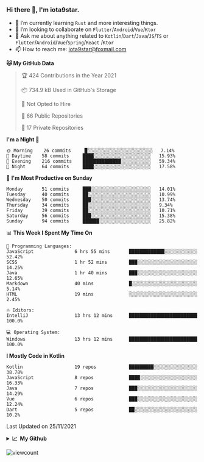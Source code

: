 ### Hi there 👋, I'm iota9star.

- 🌱 I’m currently learning `Rust` and more interesting things.
- 👯 I’m looking to collaborate on `Flutter`/`Android`/`Vue`/`Ktor`
- 💬 Ask me about anything related to `Kotlin`/`Dart`/`Java`/`JS`/`TS` or `Flutter`/`Android`/`Vue`/`Spring`/`React`
  /`Ktor`
- 📫 How to reach me: [iota9star@foxmail.com](iota9star@foxmail.com)



<!--START_SECTION:waka-->
**🐱 My GitHub Data** 

> 🏆 424 Contributions in the Year 2021
 > 
> 📦 734.9 kB Used in GitHub's Storage 
 > 
> 🚫 Not Opted to Hire
 > 
> 📜 66 Public Repositories 
 > 
> 🔑 17 Private Repositories  
 > 
**I'm a Night 🦉** 

```text
🌞 Morning    26 commits     █░░░░░░░░░░░░░░░░░░░░░░░░   7.14% 
🌆 Daytime    58 commits     ████░░░░░░░░░░░░░░░░░░░░░   15.93% 
🌃 Evening    216 commits    ██████████████░░░░░░░░░░░   59.34% 
🌙 Night      64 commits     ████░░░░░░░░░░░░░░░░░░░░░   17.58%

```
📅 **I'm Most Productive on Sunday** 

```text
Monday       51 commits     ███░░░░░░░░░░░░░░░░░░░░░░   14.01% 
Tuesday      40 commits     ██░░░░░░░░░░░░░░░░░░░░░░░   10.99% 
Wednesday    50 commits     ███░░░░░░░░░░░░░░░░░░░░░░   13.74% 
Thursday     34 commits     ██░░░░░░░░░░░░░░░░░░░░░░░   9.34% 
Friday       39 commits     ██░░░░░░░░░░░░░░░░░░░░░░░   10.71% 
Saturday     56 commits     ███░░░░░░░░░░░░░░░░░░░░░░   15.38% 
Sunday       94 commits     ██████░░░░░░░░░░░░░░░░░░░   25.82%

```


📊 **This Week I Spent My Time On** 

```text
💬 Programming Languages: 
JavaScript               6 hrs 55 mins       █████████████░░░░░░░░░░░░   52.42% 
SCSS                     1 hr 52 mins        ███░░░░░░░░░░░░░░░░░░░░░░   14.25% 
Java                     1 hr 40 mins        ███░░░░░░░░░░░░░░░░░░░░░░   12.65% 
Markdown                 40 mins             █░░░░░░░░░░░░░░░░░░░░░░░░   5.14% 
HTML                     19 mins             ░░░░░░░░░░░░░░░░░░░░░░░░░   2.45%

🔥 Editors: 
IntelliJ                 13 hrs 12 mins      █████████████████████████   100.0%

💻 Operating System: 
Windows                  13 hrs 12 mins      █████████████████████████   100.0%

```

**I Mostly Code in Kotlin** 

```text
Kotlin                   19 repos            █████████░░░░░░░░░░░░░░░░   38.78% 
JavaScript               8 repos             ████░░░░░░░░░░░░░░░░░░░░░   16.33% 
Java                     7 repos             ███░░░░░░░░░░░░░░░░░░░░░░   14.29% 
Vue                      6 repos             ███░░░░░░░░░░░░░░░░░░░░░░   12.24% 
Dart                     5 repos             ██░░░░░░░░░░░░░░░░░░░░░░░   10.2%

```



 Last Updated on 25/11/2021
<!--END_SECTION:waka-->

<details>
  <summary><b>📈&nbsp;&nbsp;My Github</b></summary>
  <br>
  <img src='https://github-profile-trophy.vercel.app/?username=iota9star'>
  <img src='https://bad-apple-github-readme.vercel.app/api?show_bg=1&username=iota9star&hide_title=true'>
  <img src='http://cr-skills-chart-widget.azurewebsites.net/api/api?username=iota9star'>
</details>


![viewcount](https://count.getloli.com/get/@iota9star?theme=rule34)
